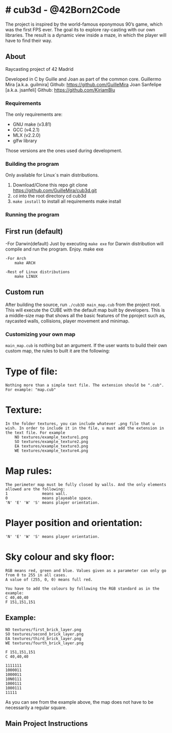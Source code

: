 # # cub3d - @42Born2Code
 The project is inspired by the world-famous eponymous 90’s game, which was the first FPS ever. The goal its to explore ray-casting with our own libraries. The result is a dynamic view inside a maze, in which the player will have to find their way.

## About

Raycasting project of 42 Madrid

Developed in C by Guille and Joan as part of the common core.
Guillermo Mira [a.k.a. guilmira] Github: https://github.com/GuilleMira
Joan Sanfelipe [a.k.a. jsanfeli] Github: https://github.com/KiriamBlu

### Requirements
The only requirements are:
- GNU make (v3.81)
- GCC (v4.2.1)
- MLX (v2.2.0) 
- glfw library

Those versions are the ones used during development.

### Building the program

Only available for Linux´s main distributions.

1. Download/Clone this repo
        git clone https://github.com/GuilleMira/cub3d.git
2. `cd` into the root directory
        cd cub3d
3. `make install` to install all requirements
        make install


### Running the program

## First run (default)

-For Darwin(default)
	Just by executing `make exe` for Darwin distribution will compile and run the program. Enjoy.
		make exe

	-For Arch
		make ARCH

	-Rest of Linux distributions
		make LINUX

## Custom run

After building the source, run `./cub3D main_map.cub` from the project root.
This will execute the CUBE with the default map built by developers. This is a middle-size map that shows
all the basic features of the pproject such as, raycasted walls, collisions, player movement and minimap.


### Customizing your own map
`main_map.cub` is nothing but an argument. If the user wants to build their own custom map, the rules to built it are the following:

# Type of file:
	Nothing more than a simple text file. The extension should be ".cub". For example: "map.cub"
# Texture:
	In the folder textures, you can include whatever .png file that u wish. In order to include it in the file, u must add the extension in the text file. For example
		NO textures/example_texture1.png
    	SO textures/example_texture2.png
   		EA textures/example_texture3.png
    	WE textures/example_texture4.png
# Map rules:
	The perimeter map must be fully closed by walls. And the only elements allowed are the following:
	1				means wall.
	0				means playeable space.
	'N' 'E' 'W' 'S'	means player orientation. 
# Player position and orientation:
	'N' 'E' 'W' 'S'	means player orientation. 
# Sky colour and sky floor:
	RGB means red, green and blue. Values given as a parameter can only go from 0 to 255 in all cases.
	A value of (255, 0, 0) means full red.

	You have to add the colours by following the RGB standard as in the example:
	C 40,40,40
	F 151,151,151


	
## Example:
	NO textures/first_brick_layer.png
	SO textures/second_brick_layer.png
   	EA textures/third_brick_layer.png
    WE textures/fourth_brick_layer.png
      
    F 151,151,151
	C 40,40,40

	1111111
	1000011
	1000011
	10N0111
	1000111
	1000111
	11111

As you can see from the example above, the map does not have to be necessarily a regular square.

## Main Project Instructions
